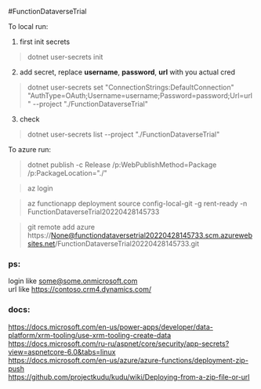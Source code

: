 #FunctionDataverseTrial

To local run:
1) first init secrets
> dotnet user-secrets init

2) add secret, replace **username**, **password**, **url** with you actual cred
> dotnet user-secrets set "ConnectionStrings:DefaultConnection" 
"AuthType=OAuth;Username=username;Password=password;Url=url" --project "./FunctionDataverseTrial"

3) check
> dotnet user-secrets list --project "./FunctionDataverseTrial"

To azure run:
> dotnet publish -c Release /p:WebPublishMethod=Package /p:PackageLocation="./"

> az login

> az functionapp deployment source config-local-git -g rent-ready -n FunctionDataverseTrial20220428145733

> git remote add azure https://None@functiondataversetrial20220428145733.scm.azurewebsites.net/FunctionDataverseTrial20220428145733.git



### ps:
login like some@some.onmicrosoft.com  
url like https://contoso.crm4.dynamics.com/

### docs:
https://docs.microsoft.com/en-us/power-apps/developer/data-platform/xrm-tooling/use-xrm-tooling-create-data  
https://docs.microsoft.com/ru-ru/aspnet/core/security/app-secrets?view=aspnetcore-6.0&tabs=linux  
https://docs.microsoft.com/en-us/azure/azure-functions/deployment-zip-push  
https://github.com/projectkudu/kudu/wiki/Deploying-from-a-zip-file-or-url  